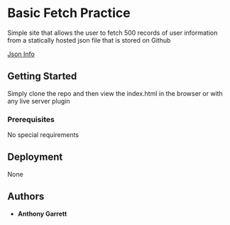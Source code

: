 # Basic Fetch Practice

Simple site that allows the user to fetch 500 records of user information from a statically hosted json file that is stored on Github

[Json Info](https://github.com/dan-collins-dev/dummy-data-fetching-repo/tree/main)

## Getting Started

Simply clone the repo and then view the index.html in the browser or with any live server plugin

### Prerequisites

No special requirements

## Deployment

None

## Authors

- **Anthony Garrett**
